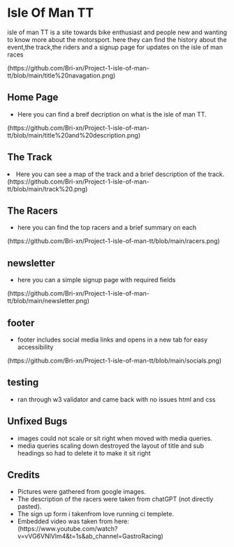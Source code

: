 <h1>Isle Of Man TT</h1>
<p>isle of man TT is a site towards bike enthusiast and people new and wanting to know more about the motorsport.
here they can find the history about the event,the track,the riders and a signup page for updates on the isle of man races</p>
(https://github.com/Bri-xn/Project-1-isle-of-man-tt/blob/main/title%20navagation.png)

<h2>Home Page </h2>
<ul><li>
Here you can find a breif decription on what is the isle of man TT. 
</li>  
</ul>
(https://github.com/Bri-xn/Project-1-isle-of-man-tt/blob/main/title%20and%20description.png)
<h2>The Track</h2>
<li>Here you can see a map of the track and a brief description of the track. </li>
(https://github.com/Bri-xn/Project-1-isle-of-man-tt/blob/main/track%20.png)

<section>
<h2> The Racers</h2>
<ul>
<li>here you can find the top racers and a brief summary on each</li>
</ul>
(https://github.com/Bri-xn/Project-1-isle-of-man-tt/blob/main/racers.png)
</section>

<section>
<h2>newsletter</h2>
<ul>
<li>here you can a simple signup page with required fields</li>
</ul>
(https://github.com/Bri-xn/Project-1-isle-of-man-tt/blob/main/newsletter.png)
</section>


<section>
<h2>footer</h2>
<ul><li>
footer includes social media links and opens in a new tab for easy accessibility</li>
</ul>
(https://github.com/Bri-xn/Project-1-isle-of-man-tt/blob/main/socials.png)
</section>
<section>
<h2>testing</h2>
<ul>
<li>ran through w3 validator and came back with no issues html and css

</li>
</ul>
</section>

<section>
<h2>Unfixed Bugs</h2><ul>
<li>images could not scale or sit right when moved with media queries.

<li>media queries scaling down destroyed the layout of title and sub headings so had to delete it to make it sit right</li>

</li>
</ul>
</section>

<section>
<h2>Credits</h2>
<ul>
<li>
Pictures were gathered from google images.</li>
<li>The description of the racers were taken from chatGPT (not directly pasted).</li>
<li>The sign up form i takenfrom love running ci templete.
</li>
<li>
Embedded video was taken from here: (https://www.youtube.com/watch?v=vVG6VNlVlm4&t=1s&ab_channel=GastroRacing)
</li></ul>
</section>

<section>

</section>


